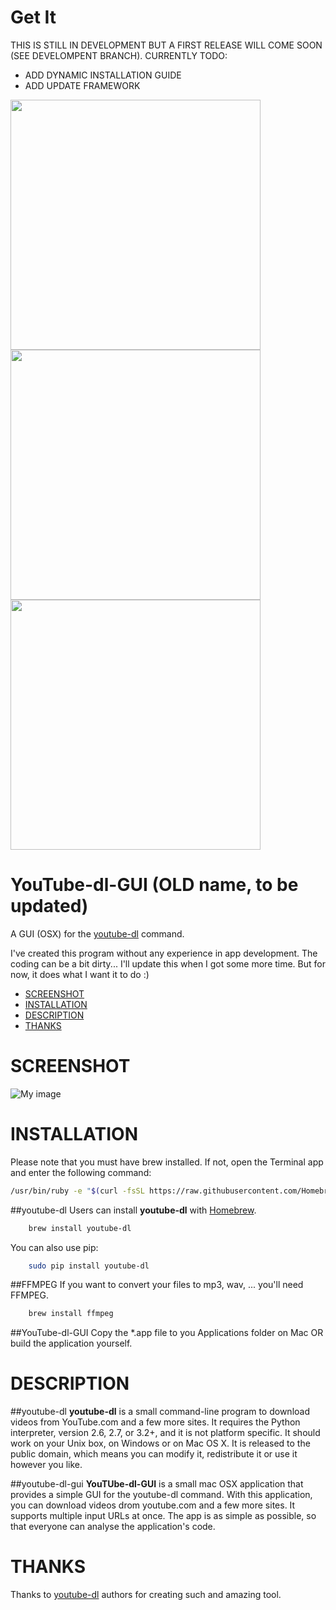 # Get It
THIS IS STILL IN DEVELOPMENT BUT A FIRST RELEASE WILL COME SOON (SEE DEVELOMPENT BRANCH).
CURRENTLY TODO:
- ADD DYNAMIC INSTALLATION GUIDE
- ADD UPDATE FRAMEWORK

<img src="https://github.com/Kevin-De-Koninck/Get-It/blob/master/ReadMe%20Resources/Get%20It%20v0.2.png?raw=true" width="400" />
<img src="https://github.com/Kevin-De-Koninck/Get-It/blob/master/ReadMe%20Resources/Get%20It%20v0.2%20(2).png?raw=true" width="400" />
<img src="https://github.com/Kevin-De-Koninck/Get-It/blob/master/ReadMe%20Resources/Get%20It%20v0.2%20(3).png?raw=true" width="400" />


# YouTube-dl-GUI (OLD name, to be updated)
A GUI (OSX) for the [youtube-dl](https://github.com/rg3/youtube-dl) command.

I've created this program without any experience in app development. The coding can be a bit dirty... I'll update this when I got some more time. But for now, it does what I want it to do :)

- [SCREENSHOT](#screenshot)
- [INSTALLATION](#installation)
- [DESCRIPTION](#description)
- [THANKS](#thanks)

# SCREENSHOT

![My image](https://github.com/Kevin-De-Koninck/Get-It/blob/master/ReadMe%20Resources/AppV0.1.png?raw=true)


# INSTALLATION

Please note that you must have brew installed. If not, open the Terminal app and enter the following command:
```bash
/usr/bin/ruby -e "$(curl -fsSL https://raw.githubusercontent.com/Homebrew/install/master/install)"
```

##youtube-dl
Users can install **youtube-dl** with [Homebrew](http://brew.sh/).
```bash
    brew install youtube-dl
```
You can also use pip:
```bash
    sudo pip install youtube-dl
```
##FFMPEG
If you want to convert your files to mp3, wav, ... you'll need FFMPEG.
```bash
    brew install ffmpeg
```
##YouTube-dl-GUI
Copy the *.app file to you Applications folder on Mac OR build the application yourself.

# DESCRIPTION
##youtube-dl
**youtube-dl** is a small command-line program to download videos from
YouTube.com and a few more sites. It requires the Python interpreter, version
2.6, 2.7, or 3.2+, and it is not platform specific. It should work on
your Unix box, on Windows or on Mac OS X. It is released to the public domain,
which means you can modify it, redistribute it or use it however you like.

##youtube-dl-gui
**YouTUbe-dl-GUI** is a small mac OSX application that provides a simple GUI
for the youtube-dl command. With this application, you can download videos drom
youtube.com and a few more sites. It supports multiple input URLs at once.
The app is as simple as possible, so that everyone can analyse the application's
code.

# THANKS

Thanks to [youtube-dl](https://github.com/rg3/youtube-dl) authors for creating such and amazing tool.
